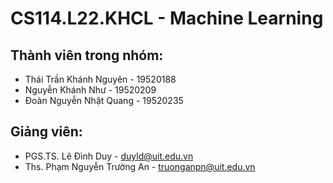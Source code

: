 # CS114.L22.KHCL - Machine Learning

## Thành viên trong nhóm:
* Thái Trần Khánh Nguyên - 19520188
* Nguyễn Khánh Như - 19520209
* Đoàn Nguyễn Nhật Quang - 19520235

## Giảng viên:
* PGS.TS. Lê Đình Duy - duyld@uit.edu.vn
* Ths. Phạm Nguyễn Trường An - truonganpn@uit.edu.vn
